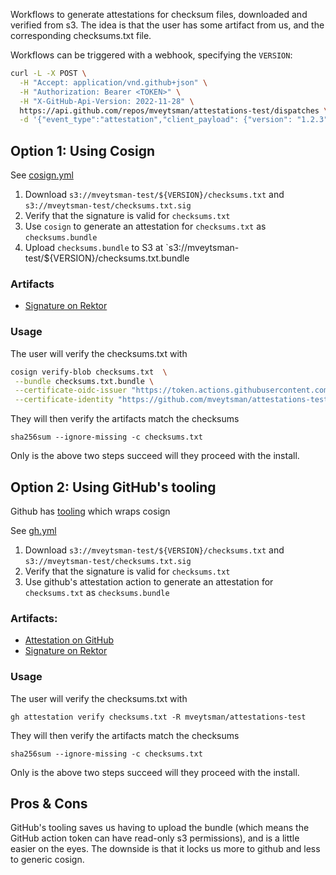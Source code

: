 
Workflows to generate attestations for checksum files, downloaded and verified from s3. The idea is that the user has some artifact from us, and the corresponding checksums.txt file.

Workflows can be triggered with a webhook, specifying the `VERSION`:

```bash
curl -L -X POST \
  -H "Accept: application/vnd.github+json" \
  -H "Authorization: Bearer <TOKEN>" \
  -H "X-GitHub-Api-Version: 2022-11-28" \
  https://api.github.com/repos/mveytsman/attestations-test/dispatches \
  -d '{"event_type":"attestation","client_payload": {"version": "1.2.3"}}'
```
## Option 1: Using Cosign

See [cosign.yml](https://github.com/mveytsman/attestations-test/blob/main/.github/workflows/cosign.yml)

1) Download `s3://mveytsman-test/${VERSION}/checksums.txt` and `s3://mveytsman-test/checksums.txt.sig`
2) Verify that the signature is valid for `checksums.txt`
3) Use `cosign` to generate an attestation for `checksums.txt` as `checksums.bundle`
4) Upload `checksums.bundle` to S3 at `s3://mveytsman-test/${VERSION}/checksums.txt.bundle

### Artifacts
- [Signature on Rektor](https://search.sigstore.dev/?logIndex=125181272)


### Usage
The user will verify the checksums.txt with
```bash
cosign verify-blob checksums.txt  \
 --bundle checksums.txt.bundle \
 --certificate-oidc-issuer "https://token.actions.githubusercontent.com" \
 --certificate-identity "https://github.com/mveytsman/attestations-test/.github/workflows/cosign.yml@refs/heads/main"
```

They will then verify the artifacts match the checksums
```
sha256sum --ignore-missing -c checksums.txt
```

Only is the above two steps succeed will they proceed with the install.

## Option 2: Using GitHub's tooling

Github has [tooling](https://github.blog/changelog/2024-06-25-artifact-attestations-is-generally-available/) which wraps cosign

See [gh.yml](https://github.com/mveytsman/attestations-test/blob/main/.github/workflows/gh.yml)

1) Download `s3://mveytsman-test/${VERSION}/checksums.txt` and `s3://mveytsman-test/checksums.txt.sig`
2) Verify that the signature is valid for `checksums.txt`
3) Use github's attestation action to generate an attestation for `checksums.txt` as `checksums.bundle`

### Artifacts:
- [Attestation on GitHub](https://github.com/mveytsman/attestations-test/attestations/1822949)
- [Signature on Rektor](https://search.sigstore.dev/?logIndex=125181270)

### Usage
The user will verify the checksums.txt with
```
gh attestation verify checksums.txt -R mveytsman/attestations-test
```

They will then verify the artifacts match the checksums
```
sha256sum --ignore-missing -c checksums.txt
```

Only is the above two steps succeed will they proceed with the install.


## Pros & Cons
GitHub's tooling saves us having to upload the bundle (which means the GitHub action token can have read-only s3 permissions), and is a little easier on the eyes. The downside is that it locks us more to github and less to generic cosign.
